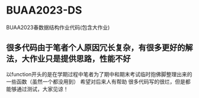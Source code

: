 # BUAA2023-DS
BUAA2023春数据结构作业代码(包含大作业)
## 很多代码由于笔者个人原因冗长复杂，有很多更好的解法，大作业只是提供思路，性能不好
以function开头的是在学期过程中笔者为了期中和期末考试临时抱佛脚整理出来的一些函数（虽然一个都没用到）
希望对后来人有帮助
很多代码写的很烂，但是都能够通过测试，大家见谅！
